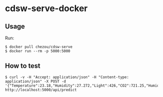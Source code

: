 # cdsw-serve-docker

## Usage

Run:

```
$ docker pull chezou/cdsw-serve
$ docker run --rm -p 5000:5000
```

## How to test

```
$ curl -v -H "Accept: application/json" -H "Content-type: application/json" -X POST -d '{"Temperature":23.18,"Humidity":27.272,"Light":426,"CO2":721.25,"HumidityRatio":0.00478}' http://localhost:5000/api/predict
```
